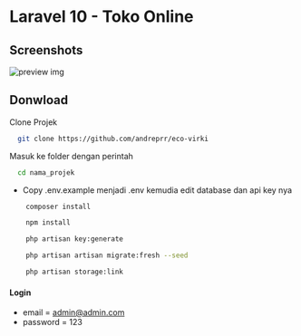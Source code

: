 # Laravel 10 - Toko Online

## Screenshots

![preview img](/preview.png)

## Donwload

Clone Projek

```bash
  git clone https://github.com/andreprr/eco-virki
```

Masuk ke folder dengan perintah

```bash
  cd nama_projek
```

-   Copy .env.example menjadi .env kemudia edit database dan api key nya

```bash
    composer install
```
```bash
    npm install
```

```bash
    php artisan key:generate
```

```bash
    php artisan artisan migrate:fresh --seed
```

```bash
    php artisan storage:link
```

#### Login

-   email = admin@admin.com
-   password = 123
